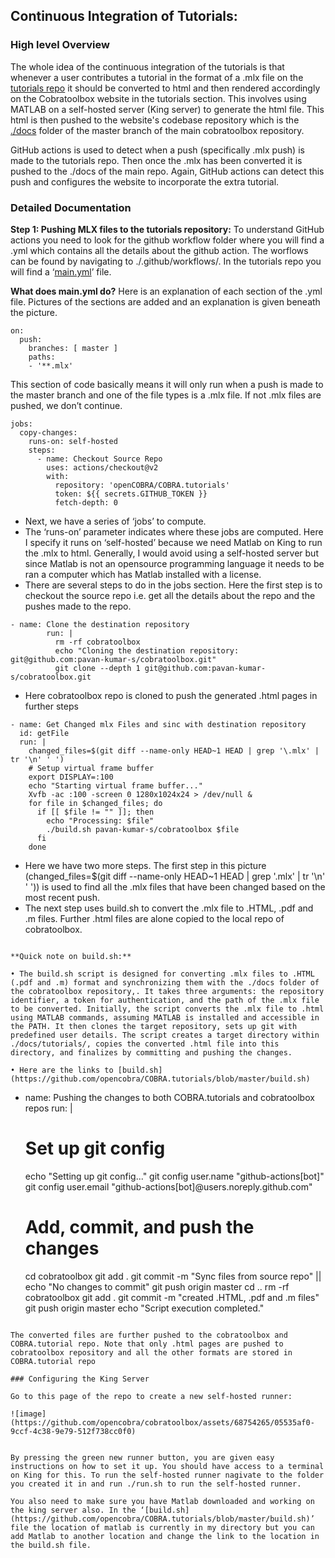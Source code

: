 ## Continuous Integration of Tutorials:
### High level Overview
The whole idea of the continuous integration of the tutorials is that whenever a user contributes a tutorial in the format of a .mlx file on the [tutorials repo](https://github.com/opencobra/COBRA.tutorials) it should be converted to html and then rendered accordingly on the Cobratoolbox website in the tutorials section. This involves using MATLAB on a self-hosted server (King server) to generate the html file. This html is then pushed to the website's codebase repository which is the [./docs](https://github.com/opencobra/cobratoolbox/tree/master/docs) folder of the master branch of the main cobratoolbox repository.

GitHub actions is used to detect when a push (specifically .mlx push) is made to the tutorials repo. Then once the .mlx has been converted it is pushed to the ./docs of the main repo. Again, GitHub actions can detect this push and configures the website to incorporate the extra tutorial. 

### Detailed Documentation
**Step 1: Pushing MLX files to the tutorials repository:**
To understand GitHub actions you need to look for the github workflow folder where you will find a .yml which contains all the details about the github action. The worflows can be found by navigating to ./.github/workflows/. In the tutorials repo you will find a ‘[main.yml](https://github.com/opencobra/COBRA.tutorials/blob/master/.github/workflows/main.yml)’ file.

**What does main.yml do?**
Here is an explanation of each section of the .yml file. Pictures of the sections are added and an explanation is given beneath the picture.

```
on:
  push:
    branches: [ master ]
    paths:
    - '**.mlx'
```


This section of code basically means it will only run when a push is made to the master branch and one of the file types is a .mlx file. If not .mlx files are pushed, we don’t continue.

```
jobs:
  copy-changes:
    runs-on: self-hosted
    steps:
      - name: Checkout Source Repo
        uses: actions/checkout@v2
        with:
          repository: 'openCOBRA/COBRA.tutorials'
          token: ${{ secrets.GITHUB_TOKEN }}
          fetch-depth: 0
```


- Next, we have a series of ‘jobs’ to compute.
- The ‘runs-on’ parameter indicates where these jobs are computed. Here I specify it runs on ‘self-hosted’ because we need Matlab on King to run the .mlx to html. Generally, I would avoid using a self-hosted server but since Matlab is not an opensource programming language it needs to be ran a computer which has Matlab installed with a license.
- There are several steps to do in the jobs section. Here the first step is to checkout the source repo i.e. get all the details about the repo and the pushes made to the repo.
  
```
- name: Clone the destination repository
        run: |
          rm -rf cobratoolbox
          echo "Cloning the destination repository: git@github.com:pavan-kumar-s/cobratoolbox.git"
          git clone --depth 1 git@github.com:pavan-kumar-s/cobratoolbox.git
```
- Here cobratoolbox repo is cloned to push the generated .html pages in further steps 

```
- name: Get Changed mlx Files and sinc with destination repository
  id: getFile
  run: |
    changed_files=$(git diff --name-only HEAD~1 HEAD | grep '\.mlx' | tr '\n' ' ')
    # Setup virtual frame buffer
    export DISPLAY=:100
    echo "Starting virtual frame buffer..."
    Xvfb -ac :100 -screen 0 1280x1024x24 > /dev/null &
    for file in $changed_files; do
      if [[ $file != "" ]]; then
        echo "Processing: $file"
        ./build.sh pavan-kumar-s/cobratoolbox $file
      fi
    done
```
- Here we have two more steps. The first step in this picture (changed_files=$(git diff --name-only HEAD~1 HEAD | grep '\.mlx' | tr '\n' ' ')) is used to find all the .mlx files that have been changed based on the most recent push.
- The next step uses build.sh to convert the .mlx file to .HTML, .pdf and .m files. Further .html files are alone copied to the local repo of cobratoolbox.
```

**Quick note on build.sh:**

• The build.sh script is designed for converting .mlx files to .HTML (.pdf and .m) format and synchronizing them with the ./docs folder of the cobratoolbox repository,. It takes three arguments: the repository identifier, a token for authentication, and the path of the .mlx file to be converted. Initially, the script converts the .mlx file to .html using MATLAB commands, assuming MATLAB is installed and accessible in the PATH. It then clones the target repository, sets up git with predefined user details. The script creates a target directory within ./docs/tutorials/, copies the converted .html file into this directory, and finalizes by committing and pushing the changes.

• Here are the links to [build.sh](https://github.com/opencobra/COBRA.tutorials/blob/master/build.sh)

```
- name: Pushing the changes to both COBRA.tutorials and cobratoolbox repos
  run: |
    # Set up git config
    echo "Setting up git config..."
    git config user.name "github-actions[bot]"
    git config user.email "github-actions[bot]@users.noreply.github.com"
    # Add, commit, and push the changes
    cd cobratoolbox
    git add .
    git commit -m "Sync files from source repo" || echo "No changes to commit"
    git push origin master
    cd ..
    rm -rf cobratoolbox
    git add .
    git commit -m "created .HTML, .pdf and .m files"
    git push origin master
    echo "Script execution completed."
```

The converted files are further pushed to the cobratoolbox and COBRA.tutorial repo. Note that only .html pages are pushed to cobratoolbox repository and all the other formats are stored in COBRA.tutorial repo

### Configuring the King Server

Go to this page of the repo to create a new self-hosted runner:

![image](https://github.com/opencobra/cobratoolbox/assets/68754265/05535af0-9ccf-4c38-9e79-512f738cc0f0)


By pressing the green new runner button, you are given easy instructions on how to set it up. You should have access to a terminal on King for this. To run the self-hosted runner nagivate to the folder you created it in and run ./run.sh to run the self-hosted runner.

You also need to make sure you have Matlab downloaded and working on the king server also. In the ‘[build.sh](https://github.com/opencobra/COBRA.tutorials/blob/master/build.sh)’ file the location of matlab is currently in my directory but you can add Matlab to another location and change the link to the location in the build.sh file.
